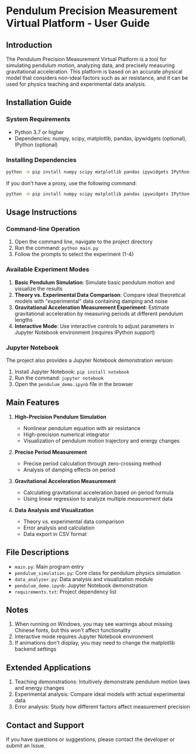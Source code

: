 # Pendulum Precision Measurement Virtual Platform - User Guide

## Introduction

The Pendulum Precision Measurement Virtual Platform is a tool for simulating pendulum motion, analyzing data, and precisely measuring gravitational acceleration. This platform is based on an accurate physical model that considers non-ideal factors such as air resistance, and it can be used for physics teaching and experimental data analysis.

## Installation Guide

### System Requirements

- Python 3.7 or higher
- Dependencies: numpy, scipy, matplotlib, pandas, ipywidgets (optional), IPython (optional)

### Installing Dependencies

```bash
python -m pip install numpy scipy matplotlib pandas ipywidgets IPython --proxy=http://127.0.0.1:7897
```

If you don't have a proxy, use the following command:

```bash
python -m pip install numpy scipy matplotlib pandas ipywidgets IPython
```

## Usage Instructions

### Command-line Operation

1. Open the command line, navigate to the project directory
2. Run the command: `python main.py`
3. Follow the prompts to select the experiment (1-4)

### Available Experiment Modes

1. **Basic Pendulum Simulation**: Simulate basic pendulum motion and visualize the results
2. **Theory vs. Experimental Data Comparison**: Compare ideal theoretical models with "experimental" data containing damping and noise
3. **Gravitational Acceleration Measurement Experiment**: Estimate gravitational acceleration by measuring periods at different pendulum lengths
4. **Interactive Mode**: Use interactive controls to adjust parameters in Jupyter Notebook environment (requires IPython support)

### Jupyter Notebook

The project also provides a Jupyter Notebook demonstration version:

1. Install Jupyter Notebook: `pip install notebook`
2. Run the command: `jupyter notebook`
3. Open the `pendulum_demo.ipynb` file in the browser

## Main Features

1. **High-Precision Pendulum Simulation**
   - Nonlinear pendulum equation with air resistance
   - High-precision numerical integrator
   - Visualization of pendulum motion trajectory and energy changes

2. **Precise Period Measurement**
   - Precise period calculation through zero-crossing method
   - Analysis of damping effects on period

3. **Gravitational Acceleration Measurement**
   - Calculating gravitational acceleration based on period formula
   - Using linear regression to analyze multiple measurement data

4. **Data Analysis and Visualization**
   - Theory vs. experimental data comparison
   - Error analysis and calculation
   - Data export in CSV format

## File Descriptions

- `main.py`: Main program entry
- `pendulum_simulation.py`: Core class for pendulum physics simulation
- `data_analyzer.py`: Data analysis and visualization module
- `pendulum_demo.ipynb`: Jupyter Notebook demonstration
- `requirements.txt`: Project dependency list

## Notes

1. When running on Windows, you may see warnings about missing Chinese fonts, but this won't affect functionality
2. Interactive mode requires Jupyter Notebook environment
3. If animations don't display, you may need to change the matplotlib backend settings

## Extended Applications

1. Teaching demonstrations: Intuitively demonstrate pendulum motion laws and energy changes
2. Experimental analysis: Compare ideal models with actual experimental data
3. Error analysis: Study how different factors affect measurement precision

## Contact and Support

If you have questions or suggestions, please contact the developer or submit an Issue. 